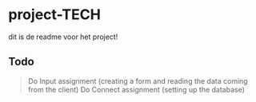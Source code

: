 # project-TECH
dit is de readme voor het project!


## Todo

> Do Input assignment (creating a form and reading the data coming from the client)
> Do Connect assignment (setting up the database)
>
